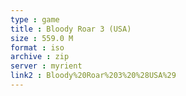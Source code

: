 ```yaml
---
type : game
title : Bloody Roar 3 (USA)
size : 559.0 M
format : iso
archive : zip
server : myrient
link2 : Bloody%20Roar%203%20%28USA%29
---
```

